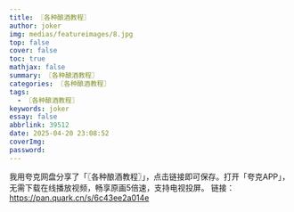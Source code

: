 ```yaml
---
title: 〖各种酿酒教程〗
author: joker
img: medias/featureimages/8.jpg
top: false
cover: false
toc: true
mathjax: false
summary: 〖各种酿酒教程〗
categories: 〖各种酿酒教程〗
tags:
  - 〖各种酿酒教程〗
keywords: joker
essay: false
abbrlink: 39512
date: 2025-04-20 23:08:52
coverImg:
password:
---
```


我用夸克网盘分享了「〖各种酿酒教程〗」，点击链接即可保存。打开「夸克APP」，无需下载在线播放视频，畅享原画5倍速，支持电视投屏。
链接：https://pan.quark.cn/s/6c43ee2a014e
